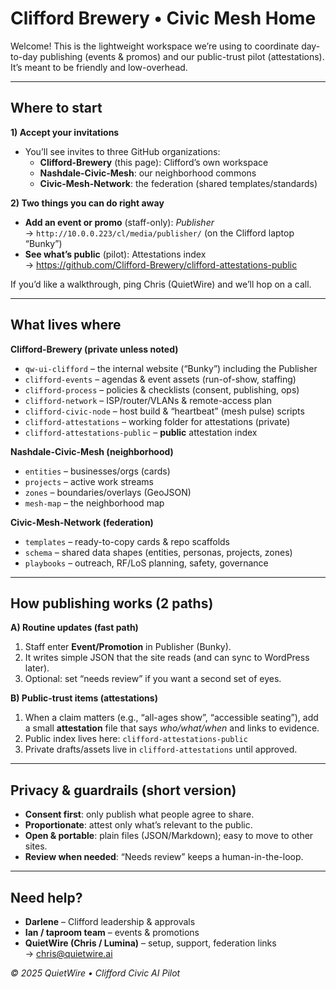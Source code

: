 # Clifford Brewery • Civic Mesh Home

Welcome! This is the lightweight workspace we’re using to coordinate
day-to-day publishing (events & promos) and our public-trust pilot
(attestations). It’s meant to be friendly and low-overhead.

---

## Where to start

**1) Accept your invitations**
- You’ll see invites to three GitHub organizations:
  - **Clifford-Brewery** (this page): Clifford’s own workspace
  - **Nashdale-Civic-Mesh**: our neighborhood commons
  - **Civic-Mesh-Network**: the federation (shared templates/standards)

**2) Two things you can do right away**
- **Add an event or promo** (staff-only): _Publisher_  
  → `http://10.0.0.223/cl/media/publisher/` (on the Clifford laptop “Bunky”)
- **See what’s public** (pilot): Attestations index  
  → https://github.com/Clifford-Brewery/clifford-attestations-public

If you’d like a walkthrough, ping Chris (QuietWire) and we’ll hop on a call.

---

## What lives where

**Clifford-Brewery (private unless noted)**
- `qw-ui-clifford` – the internal website (“Bunky”) including the Publisher
- `clifford-events` – agendas & event assets (run-of-show, staffing)
- `clifford-process` – policies & checklists (consent, publishing, ops)
- `clifford-network` – ISP/router/VLANs & remote-access plan
- `clifford-civic-node` – host build & “heartbeat” (mesh pulse) scripts
- `clifford-attestations` – working folder for attestations (private)
- `clifford-attestations-public` – **public** attestation index

**Nashdale-Civic-Mesh (neighborhood)**
- `entities` – businesses/orgs (cards)
- `projects` – active work streams
- `zones` – boundaries/overlays (GeoJSON)
- `mesh-map` – the neighborhood map

**Civic-Mesh-Network (federation)**
- `templates` – ready-to-copy cards & repo scaffolds
- `schema` – shared data shapes (entities, personas, projects, zones)
- `playbooks` – outreach, RF/LoS planning, safety, governance

---

## How publishing works (2 paths)

**A) Routine updates (fast path)**
1. Staff enter **Event/Promotion** in Publisher (Bunky).
2. It writes simple JSON that the site reads (and can sync to WordPress later).
3. Optional: set “needs review” if you want a second set of eyes.

**B) Public-trust items (attestations)**
1. When a claim matters (e.g., “all-ages show”, “accessible seating”), add a
   small **attestation** file that says _who/what/when_ and links to evidence.
2. Public index lives here: `clifford-attestations-public`
3. Private drafts/assets live in `clifford-attestations` until approved.

---

## Privacy & guardrails (short version)

- **Consent first**: only publish what people agree to share.
- **Proportionate**: attest only what’s relevant to the public.
- **Open & portable**: plain files (JSON/Markdown); easy to move to other sites.
- **Review when needed**: “Needs review” keeps a human-in-the-loop.

---

## Need help?

- **Darlene** – Clifford leadership & approvals  
- **Ian / taproom team** – events & promotions  
- **QuietWire (Chris / Lumina)** – setup, support, federation links  
  → chris@quietwire.ai

_© 2025 QuietWire • Clifford Civic AI Pilot_
